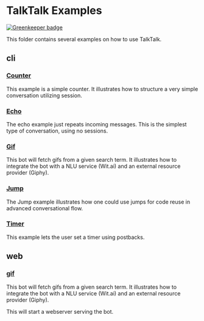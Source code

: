 # TalkTalk Examples

[![Greenkeeper badge](https://badges.greenkeeper.io/mitoai/talktalk-examples.svg?token=b5b2408a9c3623e5bab6e55b1832a6c23c2db2099e12123cb944a7a921bf6d2b&ts=1503922566493)](https://greenkeeper.io/)

This folder contains several examples on how to use TalkTalk.

## cli

### [Counter](./cli/counter)

This example is a simple counter. It illustrates how to structure a very simple 
conversation utilizing session.


### [Echo](./cli/echo)

The echo example just repeats incoming messages. This is the simplest type of conversation, using no 
sessions.

### [Gif](./cli/gif)

This bot will fetch gifs from a given search term. It illustrates how to integrate the bot
with a NLU service (Wit.ai) and an external resource provider (Giphy).

### [Jump](./cli/jump)

The Jump example illustrates how one could use jumps for code reuse in advanced conversational flow.

### [Timer](./cli/timer)

This example lets the user set a timer using postbacks.

## web

### [gif](./web/gif)

This bot will fetch gifs from a given search term. It illustrates how to integrate the bot
with a NLU service (Wit.ai) and an external resource provider (Giphy). 

This will start a webserver serving the bot.
